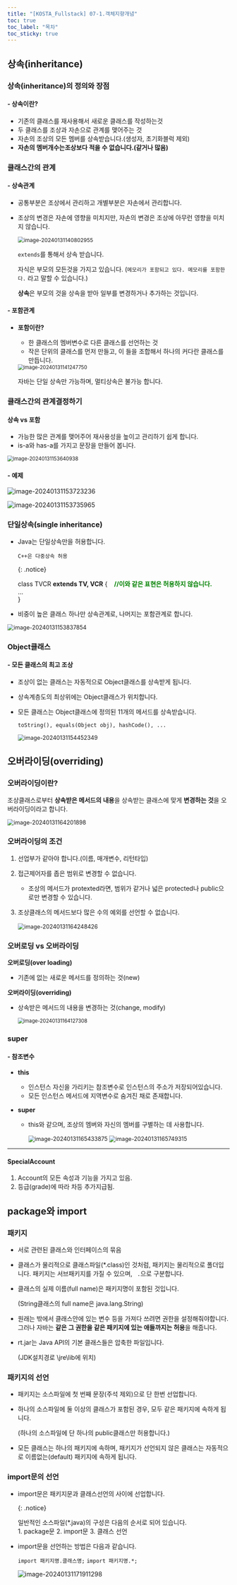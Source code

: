 ```yaml
---
title: "[KOSTA_Fullstack] 07-1.객체지향개념"
toc: true
toc_label: "목차"
toc_sticky: true
---
```


## 상속(inheritance)

### 상속(inheritance)의 정의와 장점

#### - 상속이란?

- 기존의 클래스를 재사용해서 새로운 클래스를 작성하는것
- 두 클래스를 조상과 자손으로 관계를 맺어주는 것
- 자손의 조상의 모든 멤버를 상속받습니다.(생성자, 초기화블럭 제외)
- **자손의 멤버개수는조상보다 적을 수 없습니다.(같거나 많음)**

### 클래스간의 관계

#### -  상속관계

- 공통부분은 조상에서 관리하고 개별부분은 자손에서 관리합니다.

- 조상의 변경은 자손에 영향을 미치지만, 자손의 변경은 조상에 아무런 영향을 미치지 않습니다.

  <img src="/../../images/2024-01-31-객체지향개념2_1/image-20240131140802955.png" alt="image-20240131140802955" style="zoom:85%;" />

  `extends`를 통해서 상속 받습니다.

  자식은 부모의 모든것을 가지고 있습니다. (`메모리가 포함되고 있다. 메모리를 포함한다.` 라고 말할 수 있습니다.)

  **상속**은 부모의 것을 상속을 받아 일부를 변경하거나 추가하는 것입니다. 

#### - 포함관계

- **포함이란?**

  - 한 클래스의 멤버변수로 다른 클래스를 선언하는 것
  - 작은 단위의 클래스를 먼저 만들고, 이 들을 조합해서 하나의 커다란 클래스를 만듭니다.

  <img src="/../../images/2024-01-31-객체지향개념2_1/image-20240131141247750.png" alt="image-20240131141247750" style="zoom:80%;" />

  자바는 단일 상속만 가능하며, 멀티상속은 불가능 합니다.

### 클래스간의 관계결정하기

#### 상속 vs 포함

- 가능한 많은 관계를 맺어주어 재사용성을 높이고 관리하기 쉽게 합니다.
- is-a와 has-a를 가지고 문장을 만들어 봅니다.

<img src="/../../images/2024-01-31-객체지향개념2_1/image-20240131153640938.png" alt="image-20240131153640938" style="zoom:80%;" />

#### - 예제

![image-20240131153723236](../../../images/2024-01-31-객체지향개념2_1/image-20240131153723236.png)

![image-20240131153735965](../../../images/2024-01-31-객체지향개념2_1/image-20240131153735965.png)

### 단일상속(single inheritance)

- Java는 단일상속만을 허용합니다.

  `C++은 다중상속 허용`

  {: .notice}

  class TVCR **extends TV, VCR** {&nbsp;&nbsp;&nbsp;**&nbsp;<font color="green">//이와 같은 표현은 허용하지 않습니다.</font>**<br/>...<br/>}

- 비중이 높은 클래스 하나만 상속관계로, 나머지는 포함관계로 합니다.

<img src="../../../images/2024-01-31-객체지향개념2_1/image-20240131153837854.png" alt="image-20240131153837854" style="zoom:90%;" />



### Object클래스

#### - 모든 클래스의 최고 조상

- 조상이 없는 클래스는 자동적으로 Object클래스를 상속받게 됩니다.

- 상속계층도의 최상위에는 Object클래스가 위치합니다.

- 모든 클래스는 Object클래스에 정의된 11개의 메서드를 상속받습니다.

  `toString(), equals(Object obj), hashCode(), ...`

  <img src="../../../images/2024-01-31-객체지향개념2_1/image-20240131154452349.png" alt="image-20240131154452349" style="zoom:90%;" />

## 오버라이딩(overriding)

### 오버라이딩이란?

조상클래스로부터 **상속받은 메서드의 내용**을 상속받는 클래스에 맞게 **변경하는 것**을 오버라이딩이라고 합니다.

<img src="/../../images/2024-01-31-객체지향개념2_1/image-20240131164201898.png" alt="image-20240131164201898" style="zoom:90%;" />

### 오버라이딩의 조건

1. 선업부가 같아야 합니다.(이름, 매개변수, 리턴타입)

2. 접근제어자를 좁은 범위로 변경할 수 없습니다.

   - 조상의 메서드가 protexted라면, 범위가 같거나 넓은 protected나 public으로만 변경할 수 있습니다.

3. 조상클래스의 메서드보다 많은 수의 예외를 선언할 수 없습니다.

   ​	<img src="/../../images/2024-01-31-객체지향개념2_1/image-20240131164248426.png" alt="image-20240131164248426" style="zoom:90%;" />

### 오버로딩 vs 오버라이딩

**오버로딩(over loading)**

- 기존에 없는 새로운 메서드를 정의하는 것(new)

**오버라이딩(overriding)**

- 상속받은 메서드의 내용을 변경하는 것(change, modify)

  <img src="/../../images/2024-01-31-객체지향개념2_1/image-20240131164127308.png" alt="image-20240131164127308" style="zoom:80%;" />



### super

#### - 참조변수

- **this** 

  - 인스턴스 자신을 가리키는 참조변수로 인스턴스의 주소가 저장되어있습니다.
  - 모든 인스턴스 메서드에 지역변수로 숨겨진 채로 존재합니다.

- **super**

  - this와 같으며, 조상의 멤버와 자신의 멤버를 구별하는 데 사용합니다.

    <img src="/../../images/2024-01-31-객체지향개념2_1/image-20240131165433875.png" alt="image-20240131165433875" style="zoom:90%;" />

    <img src="/../../images/2024-01-31-객체지향개념2_1/image-20240131165749315.png" alt="image-20240131165749315" style="zoom:90%;" />



---

#### SpecialAccount

1. Account의 모든 속성과 기능을 가지고 있음.
2. 등급(grade)에 따라 차등 추가지급됨.

## package와 import

### 패키지

- 서로 관련된 클래스와 인터페이스의 묶음

- 클래스가 물리적으로 클래스파일(*.class)인 것처럼, 패키지는 물리적으로 폴더입니다. 패키지는 서브패키지를 가질 수 있으며, `  . `으로 구분합니다.

- 클래스의 실제 이름(full name)은 패키지명이 포함된 것입니다.

  (String클래스의 full name은 java.lang.String)

- 원래는 밖에서 클래스안에 있는 변수 등을 가져다 쓰려면 권한을 설정해줘야합니다. 그러나 자바는 **같은 그 권한을 같은 패키지에 있는 애들까지는 허용**을 해줍니다.

- rt.jar는 Java API의 기본 클래스들은 압축한 파일입니다.

  (JDK설치경로 \jre\lib에 위치)

  

### 패키지의 선언

- 패키지는 소스파일에 첫 번째 문장(주석 제외)으로 단 한번 선업합니다.

- 하나의 소스파일에 둘 이상의 클래스가 포함된 경우, 모두 같은 패키지에 속하게 됩니다.

  (하나의 소스파일에 단 하나의 public클래스만 허용합니다.)

- 모든 클래스는 하나의 패키지에 속하며, 패키지가 선언되지 않은 클래스는 자동적으로 이름없는(default) 패키지에 속하게 됩니다.

### import문의 선언

- import문은 패키지문과 클래스선언의 사이에 선업합니다.

  {: .notice}

  일반적인 소스파일(*.java)의 구성은 다음의 순서로 되어 있습니다.<br/>1. package문	2. import문	3. 클래스 선언

- import문을 선언하는 방법은 다음과 같습니다.

  `import 패키지명.클래스명;`
  `import 패키지명.*;`

  ![image-20240131171911298](/../../images/2024-01-31-객체지향개념2_1/image-20240131171911298.png)